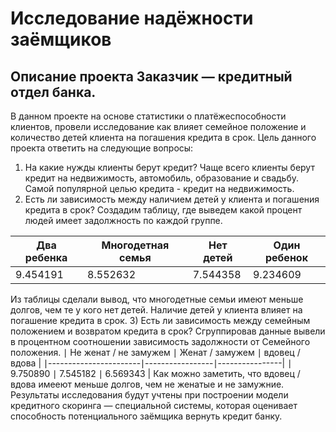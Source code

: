 # Исследование надёжности заёмщиков
Описание проекта Заказчик — кредитный отдел банка. 
-------------------------------------------------
В данном проекте на основе статистики о платёжеспособности клиентов, провели исследование как влияет семейное положение и количество детей клиента на погашения кредита в срок.
Цель данного проекта ответить на следующие вопросы:
1) На какие нужды клиенты берут кредит?
Чаще всего клиенты берут кредит на недвижимость, автомобиль, образование и свадьбу. Самой популярной целью кредита - кредит на недвижимость.
2) Есть ли зависимость между наличием детей у клиента и погашения кредита в срок? 
Создадим таблицу, где выведем какой процент людей имеет задолжность по каждой группе.  

Два ребенка | Многодетная семья  | Нет детей | Один ребенок 
--- | --- | --- | --- 
   9.454191 |     8.552632       | 7.544358  |  9.234609  

Из таблицы сделали вывод, что многодетные семьи имеют меньше долгов, чем те у кого нет детей. Наличие детей у клиента влияет на погашение кредита в срок.
3) Есть ли зависимость между семейным положением и возвратом кредита в срок?
Сгруппировав данные вывели в процентном соотношении зависимость задолжности от Семейного положения.
∣ Не женат / не замужем ∣ Женат / замужем ∣ вдовец / вдова |
∣-----------------------∣-----------------∣----------------|
∣  9.750890             ∣    7.545182     ∣    6.569343    |
Как можно заметить, что вдовец / вдова имееют меньше долгов, чем не женатые и не замужние. 
Результаты исследования будут учтены при построении модели кредитного скоринга — специальной системы, которая оценивает способность потенциального заёмщика вернуть кредит банку.


